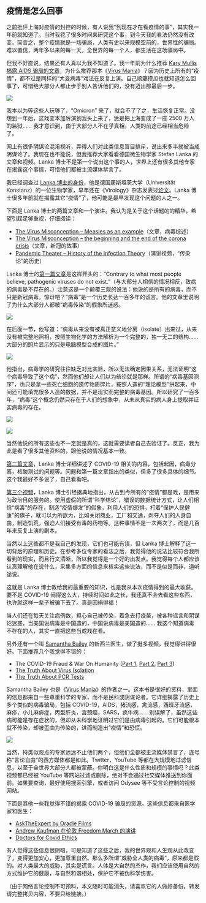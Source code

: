 ## 疫情是怎么回事

之前批评上海对疫情的封控的时候，有人说我“到现在才在看疫情的事”，其实我一年前就知道了。当时我花了很多时间来研究这个事，到今天我的看法仍然没有改变。简言之，整个疫情就是一场骗局，人类有史以来规模空前的，世界性的骗局。难以置信，两年多以来的每一天，全世界的每一个人，都生活在这场骗局中。

但我不好直说，结果还有人真以为我不知道了。我一年前为什么推荐 [Kary Mullis 揭露 AIDS 骗局的文章](http://www.virusmyth.com/aids/hiv/kmdancing.htm)，为什么推荐那本《[Virus Mania](https://www.amazon.com/Virus-Mania-Continually-Epidemics-Billion-Dollar/dp/1425114679)》？因为历史上所有的“疫情”，都不过是同样的“大变病毒”戏法在反复上演。自己顺藤摸瓜也就知道怎么回事了，可惜绝大部分人都止步于别人告诉他们的，没有迈出那最后一步。

![](https://www.yinwang.org/images/hat-trick.jpg)

我本以为等这些人玩够了，“Omicron” 来了，就会不了了之，生活恢复正常。没想到一年后，这戏变本加厉演到我头上来了，恁是把上海变成了一座 2500 万人的监狱…… 我才意识到，由于大部分人不在乎真相，人类的前途已经相当危险了。

网上有很多阴谋论混淆视听，弄得人们对此类信息盲目排斥，说出来多半就被当成阴谋论了。我现在也不能说，但我推荐大家看看德国微生物学家 Stefan Lanka 的文章和视频。Lanka 博士不是第一个说出这个事的人，世界上还有很多其他专家在揭露这个事情，可惜他们都被主流媒体禁言了。

我已经调查过 [Lanka 博士的身份](https://www.researchgate.net/profile/Stefan-Lanka)，他是德国康斯坦茨大学（Universität Konstanz）的一位生物学家，早年还在《Virology》杂志发表过[论文](https://www.sciencedirect.com/science/article/abs/pii/S004268228371189X#!)。Lanka 博士很多年前就在揭露其它“疫情”了，他可能是最早发现这个问题的人之一。

下面是 Lanka 博士的两篇文章和一个演讲。我认为是关于这个话题的的精华，希望引起足够重视，仔细阅读：

*   [The Virus Misconception – Measles as an example](https://wissenschafftplus.de/uploads/article/wissenschafftplus-the-virus-misconception-part-1.pdf)（文章，病毒综述）
*   [The Virus Misconception – the beginning and the end of the corona crisis](https://wissenschafftplus.de/uploads/article/wissenschafftplus-the-virus-misconception-part-2.pdf)（文章，新冠的故事）
*   [Pandemic Theater – History of the Infection Theory](https://odysee.com/@halloftruth:c/dr-stefan-lanka-pandemic-theater-the-history-of-the-infection-theory:7)（演讲视频，“传染论”的历史）

Lanka 博士的[第一篇文章](https://wissenschafftplus.de/uploads/article/wissenschafftplus-the-virus-misconception-part-1.pdf)是这样开头的：“Contrary to what most people believe, pathogenic viruses do not exist.”（与大部分人相信的情况相反，致病的病毒是不存在的。）注意这是一个颠覆三观的说法：他说的是所有的病毒，而不只是新冠病毒。惊讶吧？“病毒”是一个历史长达一百多年的谎言。他的文章里说明了为什么大部分人都被“病毒传染”的假象所迷惑。

![](https://www.yinwang.org/images/lanka-text1.jpg)

在后面一节，他写道：“病毒从来没有被真正意义地分离（isolate）出来过，从来没有被完整地照相，按照生物化学的方法解析为一个完整的，独一无二的结构…… 大部分的照片显示的只是电脑模型合成的图片。”

![](https://www.yinwang.org/images/lanka-text2.jpg)

他指出，病毒学的研究往往缺乏对比实验，所以无法确定因果关系，无法证明“这个病毒导致了这个病”，然而他们却让人们以为结论就是那样。所谓的“病毒基因测序”，也只是拿一些死亡细胞的遗传物质碎片，按照人造的“理论模型”拼起来，中间还可能填充很多人造的数据，并不是现实而完整的病毒基因。所以研究了一百多年，“病毒”这个概念仍然只存在于人们的想象中，从未从真实的病人身上提取并证实病毒的存在。

![](https://www.yinwang.org/images/lanka-diagram1.jpg)

![](https://www.yinwang.org/images/lanka-diagram2.jpg)

当然他说的所有这些也不一定就是真的，这就需要读者自己去验证了。反正，我为此是看了很多其他资料的，跟他说的情况基本一致。

[第二篇文章](https://wissenschafftplus.de/uploads/article/wissenschafftplus-the-virus-misconception-part-2.pdf)，Lanka 博士详细讲述了 COVID-19 相关的内容，包括起因，病毒分离，核酸测试的问题等。问题和第一篇文章指出的类似，但多了很多具体的细节。这个我最好不多说了，自己看看吧。

[第三个视频](https://odysee.com/@halloftruth:c/dr-stefan-lanka-pandemic-theater-the-history-of-the-infection-theory:7)，Lanka 博士引经据典地指出，从古到今所有的“疫情”都是戏，是用来为政治目的服务的。使用虚假的所谓“科学结论”，错误的数据统计方式，让人们相信“病毒”的存在，制造“疫情爆发”的假象，利用人们的恐惧，打着“保护人民健康”的旗子，就可以为所欲为，比如关闭商业，工厂和交通，剥夺人们的人身自由，制造饥荒，强迫人们接受有毒的药物等。这种事情不是一次两次了，而是几百年来反复上演的剧本。

当然以上这些都不是我自己的发现，它们也可能有误，但 Lanka 博士解释了这一切背后的原理和历史。在参考多位专家的看法之后，我觉得他的说法比较符合我所看到的现实，而且行文清晰，所以我觉得是一个好的出发点。我觉得每个人都应该认真理解他在说什么，采集多方面的信息来核实这些说法，而不是似是而非，道听途说。

这就是 Lanka 博士教给我的最重要的知识，也是我从本次疫情得到的最大收获。要不是 COVID-19 闹得这么大，持续时间如此之长，我还真不会去看这些东西，也许就这样一辈子被骗下去了。真是因祸得福！

当人们还在每天关注病例数，担心自己被传染，着急去打疫苗，被各种谣言和阴谋论迷惑，当美国说病毒是中国造的，中国说病毒是美国造的…… 我这个知道病毒不存在的人，其实一直把这些当成戏在看。

另外还有一个叫 [Samantha Bailey](https://drsambailey.com/) 的新西兰医生，做了挺多视频，我觉得讲得很好。下面推荐几个我觉得不错的：

*   The COVID-19 Fraud & War On Humanity ([Part 1](https://odysee.com/@TheTruthSeeker:f/The-COVID-19-Fraud-War-On-Humanity-PART-ONE:6), [Part 2](https://odysee.com/@drsambailey:c/Covid-19-Fraud-and-War-on-Humanity-Part-2:7), [Part 3](https://odysee.com/@drsambailey:c/Covid-19-Fraud-and-War-on-Humanity-Part-3:2))
*   [The Truth About Virus Isolation](https://odysee.com/@drsambailey:c/the-truth-about-virus-isolation-%F0%9F%A4%AB:f)
*   [The Truth About PCR Tests](https://odysee.com/@drsambailey:c/the-truth-about-pcr-tests:6)

Samantha Bailey 也是《[Virus Mania](https://www.amazon.com/Virus-Mania-Continually-Epidemics-Billion-Dollar/dp/1425114679)》的作者之一。这本书是很好的资料，里面的信息都来自一些尊重科学的专家，而不是民科或阴谋论者。它详细揭露了历史上多个类似的病毒骗局，包括 COVID-19，AIDS，猪流感，禽流感，西班牙流感，麻疹，小儿麻痹症，丙型肝炎，宫颈癌，SARS，疯牛病…… 别误解了，虽然这些病可能是存在症状的，但却从未科学地证明过它们是由病毒引起的。它们可能根本就不传染，却被歪曲为传染的，进而制造出“疫情”和恐慌。

![](https://www.yinwang.org/images/virus-mania.jpg)

当然，持类似观点的专家远远不止他们两个，但他们全都被主流媒体禁言了，连号称“言论自由”的西方媒体都是如此。Twitter，YouTube 等都在大规模地过滤信息，以至于全世界大部分人都被蒙蔽。你明白这是什么性质和规模的事情吗？此类视频都已经被 YouTube 等网站过滤或删除，绝对不会通过社交媒体推送到你面前。如果要查询，最好使用搜索引擎，或者访问 Odysee 等不受言论控制的视频网站。

下面是其他一些我觉得不错的揭露 COVID-19 骗局的资源，这些信息都来自医学家和医生：

*   [AskTheExpert by Oracle Films](https://rumble.com/vbui0n-asktheexpert-by-oracle-films.html)
*   [Andrew Kaufman 在伦敦 Freedom March 的演讲](https://odysee.com/@TruthVault:0/dr.andrew-kaufman-message-freedom-march:2)
*   [Doctors for Covid Ethics](https://www.doctors4covidethics.org/)

有人觉得这些信息很阴暗，可是知道了这些之后，我的世界观和人生观从此改变了，变得更加安心，更加尊重自然。那么多所谓“威胁全人类的病毒”，原来都是假的。对人类最大的威胁，其实是谎言。人体是大自然的杰作，我们应该使用自然的方式维护它的健康，与自然和谐相处，保护它不被伪科学伤害。

（由于网络言论控制不可预料，本文随时可能消失，请喜欢它的人做好备份。转发请完整拷贝内容，不要只给链接。）
